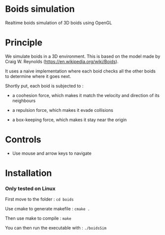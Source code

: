 # Boids simulation

Realtime boids simulation of 3D boids using OpenGL

# Principle

We simulate boids in a 3D environment. This is based on the model made by Craig W. Reynolds (https://en.wikipedia.org/wiki/Boids).

It uses a naive implementation where each boid checks all the other boids to determine where it goes next.

Shortly put, each boid is subjected to :
- a coohesion force, which makes it match the velocity and direction of its neighbours

- a repulsion force, which makes it evade collisions

- a box-keeping force, which makes it stay near the origin

# Controls

- Use mouse and arrow keys to navigate

# Installation

### Only tested on Linux

First move to the folder :
`cd boids`


Use cmake to generate makefile :
`cmake .`

Then use make to compile :
`make`

You can then run the executable with :
`./boidsSim`
